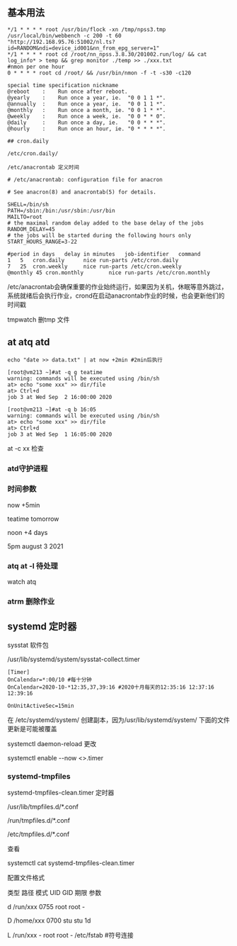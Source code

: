 ## 基本用法
```
*/1 * * * * root /usr/bin/flock -xn /tmp/npss3.tmp /usr/local/bin/webbench -c 200 -t 60 "http://192.168.95.76:51002/nl.ts?id=RANDOM&ndi=device_id001&nn_from_epg_server=1"
*/1 * * * * root cd /root/nn_npss.3.8.30/201002.run/log/ && cat log_info* > temp && grep monitor ./temp >> ./xxx.txt
#nmon per one hour
0 * * * * root cd /root/ && /usr/bin/nmon -f -t -s30 -c120

special time specification nickname
@reboot    :    Run once after reboot.
@yearly    :    Run once a year, ie.  "0 0 1 1 *".
@annually  :    Run once a year, ie.  "0 0 1 1 *".
@monthly   :    Run once a month, ie. "0 0 1 * *".
@weekly    :    Run once a week, ie.  "0 0 * * 0".
@daily     :    Run once a day, ie.   "0 0 * * *".
@hourly    :    Run once an hour, ie. "0 * * * *".
```
```
## cron.daily

/etc/cron.daily/ 

/etc/anacrontab 定义时间

# /etc/anacrontab: configuration file for anacron

# See anacron(8) and anacrontab(5) for details.

SHELL=/bin/sh
PATH=/sbin:/bin:/usr/sbin:/usr/bin
MAILTO=root
# the maximal random delay added to the base delay of the jobs
RANDOM_DELAY=45
# the jobs will be started during the following hours only
START_HOURS_RANGE=3-22

#period in days   delay in minutes   job-identifier   command
1	5	cron.daily		nice run-parts /etc/cron.daily
7	25	cron.weekly		nice run-parts /etc/cron.weekly
@monthly 45	cron.monthly		nice run-parts /etc/cron.monthly

```

/etc/anacrontab会确保重要的作业始终运行，如果因为关机，休眠等意外跳过，系统就绪后会执行作业，crond在启动anacrontab作业的时候，也会更新他们的时间戳

tmpwatch 删tmp 文件

## at atq atd

```
echo "date >> data.txt" | at now +2min #2min后执行
```

```
[root@vm213 ~]#at -q g teatime
warning: commands will be executed using /bin/sh
at> echo "some xxx" >> dir/file
at> Ctrl+d
job 3 at Wed Sep  2 16:00:00 2020

[root@vm213 ~]#at -q b 16:05
warning: commands will be executed using /bin/sh
at> echo "some xxx" >> dir/file
at> Ctrl+d
job 3 at Wed Sep  1 16:05:00 2020

```

at -c xx 检查

### atd守护进程

### 时间参数

now +5min

teatime tomorrow

noon +4 days

5pm august 3 2021

### atq at -l 待处理

watch atq

### atrm 删除作业

## systemd 定时器

sysstat 软件包

/usr/lib/systemd/system/sysstat-collect.timer

```
[Timer]
OnCalendar=*:00/10 #每十分钟
OnCalendar=2020-10-*12:35,37,39:16 #2020十月每天的12:35:16 12:37:16 12:39:16 

OnUnitActiveSec=15min

```

在 /etc/systemd/system/ 创建副本，因为/usr/lib/systemd/system/ 下面的文件更新是可能被覆盖

systemctl daemon-reload 更改

systemctl enable --now <>.timer

### systemd-tmpfiles

systemd-tmpfiles-clean.timer 定时器

/usr/lib/tmpfiles.d/*.conf

/run/tmpfiles.d/*.conf

/etc/tmpfiles.d/*.conf

查看

systemctl cat systemd-tmpfiles-clean.timer

配置文件格式

类型   路径    模式  UID   GID   期限 参数

d  /run/xxx   0755  root  root -

D  /home/xxx 0700 stu   stu    1d

L /run/xxx  -      root root - /etc/fstab #符号连接